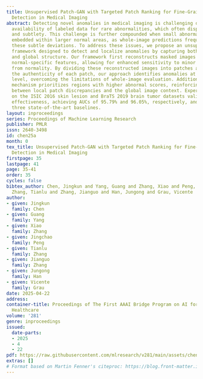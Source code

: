 ```yaml
---
title: Unsupervised Patch-GAN with Targeted Patch Ranking for Fine-Grained Novelty
  Detection in Medical Imaging
abstract: Detecting novel anomalies in medical imaging is challenging due to the limited
  availability of labeled data for rare abnormalities, which often display high variability
  and subtlety. This challenge is further compounded when small abnormal regions are
  embedded within larger normal areas, as whole-image predictions frequently overlook
  these subtle deviations. To address these issues, we propose an unsupervised Patch-GAN
  framework designed to detect and localize anomalies by capturing both local detail
  and global structure. Our framework first reconstructs masked images to learn fine-grained,
  normal-specific features, allowing for enhanced sensitivity to minor deviations
  from normality. By dividing these reconstructed images into patches and assessing
  the authenticity of each patch, our approach identifies anomalies at a more granular
  level, overcoming the limitations of whole-image evaluation. Additionally, a patch-ranking
  mechanism prioritizes regions with higher abnormal scores, reinforcing the alignment
  between local patch discrepancies and the global image context. Experimental results
  on the ISIC 2016 skin lesion and BraTS 2019 brain tumor datasets validate our framework’s
  effectiveness, achieving AUCs of 95.79% and 96.05%, respectively, and outperforming
  three state-of-the-art baselines.
layout: inproceedings
series: Proceedings of Machine Learning Research
publisher: PMLR
issn: 2640-3498
id: chen25a
month: 0
tex_title: Unsupervised Patch-GAN with Targeted Patch Ranking for Fine-Grained Novelty
  Detection in Medical Imaging
firstpage: 35
lastpage: 41
page: 35-41
order: 35
cycles: false
bibtex_author: Chen, Jingkun and Yang, Guang and Zhang, Xiao and Peng, Jingchao and
  Zhang, Tianlu and Zhang, Jianguo and Han, Jungong and Grau, Vicente
author:
- given: Jingkun
  family: Chen
- given: Guang
  family: Yang
- given: Xiao
  family: Zhang
- given: Jingchao
  family: Peng
- given: Tianlu
  family: Zhang
- given: Jianguo
  family: Zhang
- given: Jungong
  family: Han
- given: Vicente
  family: Grau
date: 2025-04-22
address:
container-title: Proceedings of The First AAAI Bridge Program on AI for Medicine and
  Healthcare
volume: '281'
genre: inproceedings
issued:
  date-parts:
  - 2025
  - 4
  - 22
pdf: https://raw.githubusercontent.com/mlresearch/v281/main/assets/chen25a/chen25a.pdf
extras: []
# Format based on Martin Fenner's citeproc: https://blog.front-matter.io/posts/citeproc-yaml-for-bibliographies/
---
```

